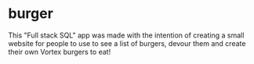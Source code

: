 # burger

This "Full stack SQL" app was made with the intention of creating a small website for people to use to see a list of burgers, devour them
and create their own Vortex burgers to eat!